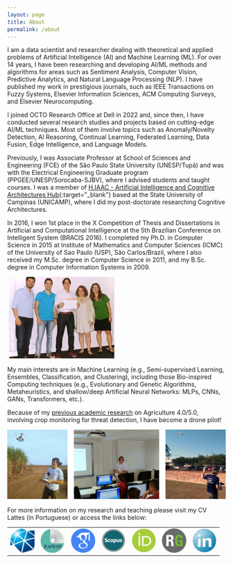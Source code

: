```yaml
---
layout: page
title: About
permalink: /about
---
```


I am a data scientist and researcher dealing with theoretical and applied problems of Artificial Intelligence (AI) and Machine Learning (ML). For over 14 years, I have been researching and developing AI/ML methods and algorithms for areas such as Sentiment Analysis, Computer Vision, Predictive Analytics, and Natural Language Processing (NLP). I have published my work in prestigious journals, such as IEEE Transactions on Fuzzy Systems, Elsevier Information Sciences, ACM Computing Surveys, and Elsevier Neurocomputing.

I joined OCTO Research Office at Dell in 2022 and, since then, I have conducted several research studies and projects based on cutting-edge AI/ML techniques. Most of them involve topics such as Anomaly/Novelty Detection, AI Reasoning, Continual Learning, Federated Learning, Data Fusion, Edge Intelligence, and Language Models.

Previously, I was Associate Professor at School of Sciences and Engineering (FCE) of the São Paulo State University (UNESP/Tupã) and was with the Electrical Engineering Graduate program (PPGEE/UNESP/Sorocaba-SJBV), where I advised students and taught courses. I was a member of [H.IAAC - Artificial Intelligence and Cognitive Architectures Hub](https://hiaac.unicamp.br/en/){:target="_blank"} based at the State University of Campinas (UNICAMP), where I did my post-doctorate researching Cognitive Architectures.

In 2016, I won 1st place in the X Competition of Thesis and Dissertations in Artificial and Computational Intelligence at the 5th Brazilian Conference on Intelligent System (BRACIS 2016). I completed my Ph.D. in Computer Science in 2015 at Institute of Mathematics and Computer Sciences (ICMC) of the University of Sao Paulo (USP), São Carlos/Brazil, where I also received my M.Sc. degree in Computer Science in 2011, and my B.Sc. degree in Computer Information Systems in 2009.

![Alt text](/assets/image/about4.png#center)

My main interests are in Machine Learning (e.g., Semi-supervised Learning, Ensembles, Classification, and Clustering), including those Bio-inspired Computing techniques (e.g., Evolutionary and Genetic Algorithms, Metaheuristics, and shallow/deep Artificial Neural Networks: MLPs, CNNs, GANs, Transformers, etc.).

Because of my [previous academic research](https://bv.fapesp.br/pt/auxilios/99479/deteccao-de-padroes-em-plantacoes-a-partir-da-combinacao-de-classificadores-e-agrupadores-de-dados/) on Agriculture 4.0/5.0, involving crop monitoring for threat detection, I have become a drone pilot!

![Alt text](/assets/image/about5-768x243.png#center)

For more information on my research and teaching please visit my CV Lattes (in Portuguese) or access the links below:

<style>
td, th {
   border: none!important;
}
</style>

|          |         |         |          |          |          |          |
| -------- | ------- |-------- | -------- | -------- | -------- | -------- |
| [![Alt text](/assets/image/icU.jpg#center)](https://unesp.br/portaldocentes/docentes/353524/repositorio) | [![Alt text](/assets/image/icFAP.jpg#center)](https://bv.fapesp.br/pt/pesquisador/80179/luiz-fernando-sommaggio-coletta) | [![Alt text](/assets/image/icG.png#center)](https://scholar.google.com/citations?user=rt8u0ZsAAAAJ&hl=pt-BR&oi=ao) | [![Alt text](/assets/image/icSC.png#center)](https://www.scopus.com/authid/detail.uri?authorId=50861102400) | [![Alt text](/assets/image/icOR.png#center)](https://orcid.org/0000-0002-4542-8591) | [![Alt text](/assets/image/icRG.png#center)](https://www.researchgate.net/profile/Luiz-Coletta) | [![Alt text](/assets/image/icLINKD.png#center)](https://www.linkedin.com/in/luiz-coletta/)

